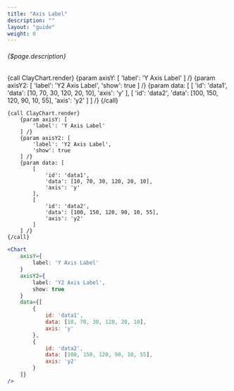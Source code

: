 ```yaml
---
title: "Axis Label"
description: ""
layout: "guide"
weight: 0
---
```


###### {$page.description}

<article id="1">

{call ClayChart.render}
	{param axisY: [
		'label': 'Y Axis Label'
	] /}
	{param axisY2: [
		'label': 'Y2 Axis Label',
		'show': true
	] /}
	{param data: [
		[
			'id': 'data1',
			'data': [10, 70, 30, 120, 20, 10],
			'axis': 'y'
		],
		[
			'id': 'data2',
			'data': [100, 150, 120, 90, 10, 55],
			'axis': 'y2'
		]
	] /}
{/call}


```soy
{call ClayChart.render}
	{param axisY: [
		'label': 'Y Axis Label'
	] /}
	{param axisY2: [
		'label': 'Y2 Axis Label',
		'show': true
	] /}
	{param data: [
		[
			'id': 'data1',
			'data': [10, 70, 30, 120, 20, 10],
			'axis': 'y'
		],
		[
			'id': 'data2',
			'data': [100, 150, 120, 90, 10, 55],
			'axis': 'y2'
		]
	] /}
{/call}
```

```jsx
<Chart
	axisY={
		label: 'Y Axis Label'
	}
	axisY2={
		label: 'Y2 Axis Label',
		show: true
	}
	data={[
		{
			id: 'data1',
			data: [10, 70, 30, 120, 20, 10],
			axis: 'y'
		},
		{
			id: 'data2',
			data: [100, 150, 120, 90, 10, 55],
			axis: 'y2'
		}
	]}
/>
```
</article>
